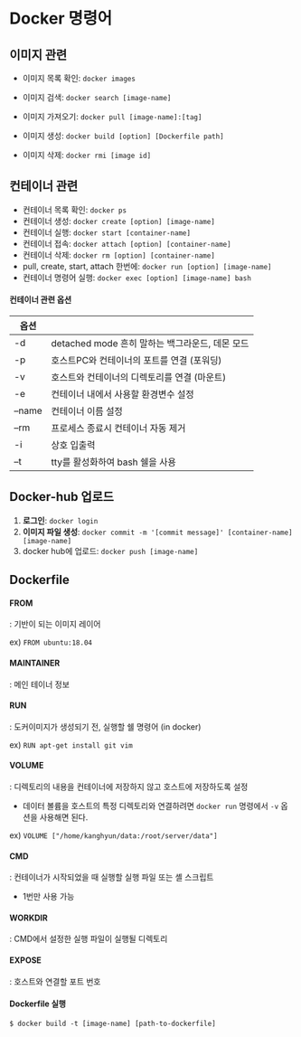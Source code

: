 # Docker 명령어

## 이미지 관련

- 이미지 목록 확인: `docker images`

- 이미지 검색: `docker search [image-name]`

- 이미지 가져오기: `docker pull [image-name]:[tag]`

- 이미지 생성: `docker build [option] [Dockerfile path]`

- 이미지 삭제: `docker rmi [image id]`

  

## 컨테이너 관련

- 컨테이너 목록 확인: `docker ps`
- 컨테이너 생성: `docker create [option] [image-name]`
- 컨테이너 실행: `docker start [container-name]`
- 컨테이너 접속: `docker attach [option] [container-name]`
- 컨테이너 삭제:  `docker rm [option] [container-name]`
- pull, create, start, attach 한번에: `docker run [option] [image-name]`
- 컨테이너 명령어 실행: `docker exec [option] [image-name] bash`



#### 컨테이너 관련 옵션

| 옵션  |                                                 |
| ----- | ----------------------------------------------- |
| -d    | detached mode 흔히 말하는 백그라운드, 데몬 모드 |
| -p    | 호스트PC와 컨테이너의 포트를 연결 (포워딩)      |
| -v    | 호스트와 컨테이너의 디렉토리를 연결 (마운트)    |
| -e    | 컨테이너 내에서 사용할 환경변수 설정            |
| –name | 컨테이너 이름 설정                              |
| –rm   | 프로세스 종료시 컨테이너 자동 제거              |
| -i    | 상호 입출력                                     |
| –t    | tty를 활성화하여 bash 쉘을 사용                 |



## Docker-hub 업로드

1. **로그인**: `docker login`
2. **이미지 파일 생성**: `docker commit -m '[commit message]' [container-name] [image-name]`
3. docker hub에 업로드: `docker push [image-name]`



## Dockerfile

#### FROM

: 기반이 되는 이미지 레이어

ex) `FROM ubuntu:18.04`



#### MAINTAINER

: 메인 테이너 정보



#### RUN

: 도커이미지가 생성되기 전, 실행할 쉘 명령어 (in docker)

ex) `RUN apt-get install git vim`



#### VOLUME

: 디렉토리의 내용을 컨테이너에 저장하지 않고 호스트에 저장하도록 설정

- 데이터 볼륨을 호스트의 특정 디렉토리와 연결하려면 `docker run` 명령에서 `-v` 옵션을 사용해면 된다.

ex) `VOLUME ["/home/kanghyun/data:/root/server/data"]`



#### CMD

: 컨테이너가 시작되었을 때 실행할 실행 파일 또는 셸 스크립트

- 1번만 사용 가능





#### WORKDIR

: CMD에서 설정한 실행 파일이 실행될 디렉토리



#### EXPOSE

: 호스트와 연결할 포트 번호



#### Dockerfile 실행

```
$ docker build -t [image-name] [path-to-dockerfile]
```
